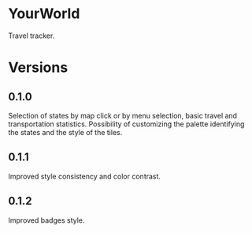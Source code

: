 # YourWorld

Travel tracker.

# Versions

## 0.1.0

Selection of states by map click or by menu selection, basic travel and transportation statistics.
Possibility of customizing the palette identifying the states and the style of the tiles.

## 0.1.1

Improved style consistency and color contrast.

## 0.1.2

Improved badges style.
